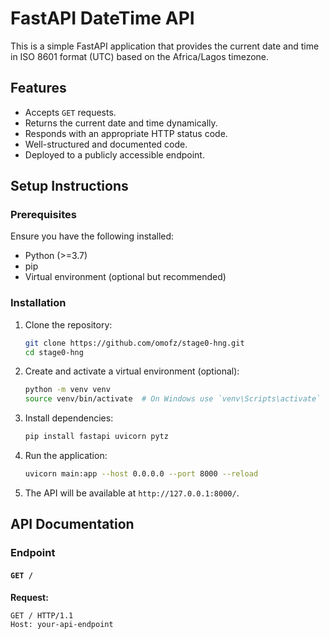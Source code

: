 # FastAPI DateTime API

This is a simple FastAPI application that provides the current date and time in ISO 8601 format (UTC) based on the Africa/Lagos timezone.

## Features
- Accepts `GET` requests.
- Returns the current date and time dynamically.
- Responds with an appropriate HTTP status code.
- Well-structured and documented code.
- Deployed to a publicly accessible endpoint.

## Setup Instructions

### Prerequisites
Ensure you have the following installed:
- Python (>=3.7)
- pip
- Virtual environment (optional but recommended)

### Installation
1. Clone the repository:
    ```bash
    git clone https://github.com/omofz/stage0-hng.git
    cd stage0-hng
    ```

2. Create and activate a virtual environment (optional):
    ```bash
    python -m venv venv
    source venv/bin/activate  # On Windows use `venv\Scripts\activate`
    ```

3. Install dependencies:
    ```bash
    pip install fastapi uvicorn pytz
    ```

4. Run the application:
    ```bash
    uvicorn main:app --host 0.0.0.0 --port 8000 --reload
    ```

5. The API will be available at `http://127.0.0.1:8000/`.

## API Documentation

### Endpoint
#### `GET /`

**Request:**
```http
GET / HTTP/1.1
Host: your-api-endpoint
